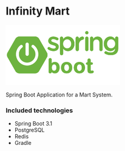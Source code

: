 <h1 text-align="center">Infinity Mart</h1>

<div text-align="center">
<img src="/src/main/resources/images/spring.png" alt="Spring" width="60%">
</div>

Spring Boot Application for a Mart System.

### Included technologies
- Spring Boot 3.1
- PostgreSQL
- Redis
- Gradle
